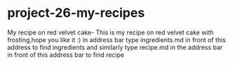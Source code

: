 # project-26-my-recipes
My recipe on red velvet cake-
This is my recipe on red velvet cake with frosting,hope you like it :)
in address bar type ingredients.md in front of this address to find ingredients and similarly type recipe.md in the address bar in front of this address bar to find recipe
